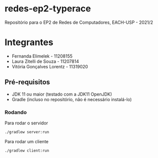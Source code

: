 # redes-ep2-typerace
Repositório para o EP2 de Redes de Computadores, EACH-USP - 2021/2

# Integrantes
* Fernanda Elimelek - 11208155
* Laura Zitelli de Souza - 11207814
* Vitória Gonçalves Lorentz - 11319020

## Pré-requisitos
* JDK 11 ou maior (testado com a JDK11 OpenJDK)
* Gradle (incluso no repositório, não é necessário instalá-lo)

### Rodando
Para rodar o servidor
```sh
./gradlew server:run
```

Para rodar um cliente
```sh
./gradlew client:run
```
